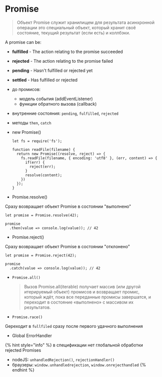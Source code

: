 # Promise

> Объект Promise служит хранилищем для результата асинхронной операции это специальный объект, который хранит своё состояние, текущий результат \(если есть\) и коллбэки.

A promise can be:

* **fulfilled** - The action relating to the promise succeeded
* **rejected** - The action relating to the promise failed
* **pending** - Hasn't fulfilled or rejected yet
* **settled** - Has fulfilled or rejected



* до промисов:
  * модель события \(addEventListener\)
  * функции обратного вызова \(callback\)
* внутренние состояния: `pending`, `fulfilled`, `rejected`
* методы `then`, `catch`
* new Promise\(\)

  ```text
  let fs = require('fs');

  function readFile(filename) {
    return new Promise((resolve, reject) => {
      fs.readFile(filename, { encoding: 'utf8' }, (err, content) => {
        if(err) {
          reject(err);
        }
        resolve(content);
      })
    });
  }
  ```

* Promise.resolve\(\)

Сразу возвращает объект Promise в состоянии "выполнено"

```text
let promise = Promise.resolve(42);

promise
  .then(value => console.log(value)); // 42
```

* Promise.reject\(\)

Сразу возвращает объект Promise в состоянии "отклонено"

```text
let promise = Promise.reject(42);

promise
  .catch(value => console.log(value)); // 42
```

* `Promise.all()`

  > Вызов Promise.all\(iterable\) получает массив \(или другой итерируемый объект\) промисов и возвращает промис, который ждёт, пока все переданные промисы завершатся, и переходит в состояние «выполнено» с массивом их результатов.

* `Promise.race()`

Gереходит в `fullfiled` сразу после первого удачного выполнения

* Global ErrorHandler

{% hint style="info" %}
в спецификации нет глобальной обработки rejected Promises

* nodeJS: `unhandledRejection()`, `rejectionHandler()`
* браузеры: `window.unhandledrejection`, `window.onrejecthandled`
{% endhint %}

